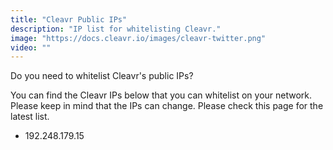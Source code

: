 ```yaml
---
title: "Cleavr Public IPs"
description: "IP list for whitelisting Cleavr."
image: "https://docs.cleavr.io/images/cleavr-twitter.png"
video: ""
---
```


Do you need to whitelist Cleavr's public IPs?

You can find the Cleavr IPs below that you can whitelist on your network. Please keep in mind that the IPs can change. Please check this page for the latest list.

- 192.248.179.15
